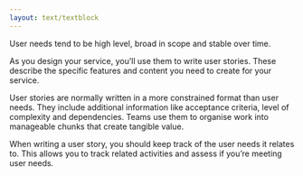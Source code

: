 ```yaml
---
layout: text/textblock
---
```

User needs tend to be high level, broad in scope and stable over time.


As you design your service, you’ll use them to write user stories. These describe the specific features and content you need to create for your service.


User stories are normally written in a more constrained format than user needs. They include additional information like acceptance criteria, level of complexity and dependencies. Teams use them to organise work into manageable chunks that create tangible value.


When writing a user story, you should keep track of the user needs it relates to. This allows you to track related activities and assess if you’re meeting user needs.
